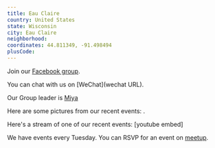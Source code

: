 ```yaml
---
title: Eau Claire
country: United States
state: Wisconsin
city: Eau Claire
neighborhood: 
coordinates: 44.811349, -91.498494
plusCode:
---
```

Join our [Facebook group](https://www.facebook.com/groups/free.code.camp.eau.claire).

You can chat with us on [WeChat](wechat URL).

Our Group leader is [Miya](freecodecamp.org/miya)

Here are some pictures from our recent events:
![]().

Here's a stream of one of our recent events:
[youtube embed]

We have events every Tuesday. You can RSVP for an event on [meetup](meetupurl).
